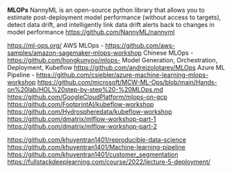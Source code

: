 **MLOPs**
NannyML is an open-source python library that allows you to estimate post-deployment model performance (without access to targets), detect data drift, and intelligently link data drift alerts back to changes in model performance
https://github.com/NannyML/nannyml

https://ml-ops.org/
AWS MLOps - https://github.com/aws-samples/amazon-sagemaker-mlops-workshop
Chinese MLOps - https://github.com/hongkunyoo/mlops-
Model Generation, Orchestration, Deployment, Kubeflow
https://github.com/andreizolotarev/MLOps
Azure ML Pipeline - https://github.com/csiebler/azure-machine-learning-mlops-workshop
https://github.com/microsoft/MCW-ML-Ops/blob/main/Hands-on%20lab/HOL%20step-by-step%20-%20MLOps.md
https://github.com/GoogleCloudPlatform/mlops-on-gcp
https://github.com/FootprintAI/kubeflow-workshop
https://github.com/Hydrospheredata/kubeflow-workshop
https://github.com/dmatrix/mlflow-workshop-part-1
https://github.com/dmatrix/mlflow-workshop-part-2

https://github.com/khuyentran1401/reproducible-data-science
https://github.com/khuyentran1401/Machine-learning-pipeline
https://github.com/khuyentran1401/customer_segmentation
https://fullstackdeeplearning.com/course/2022/lecture-5-deployment/
